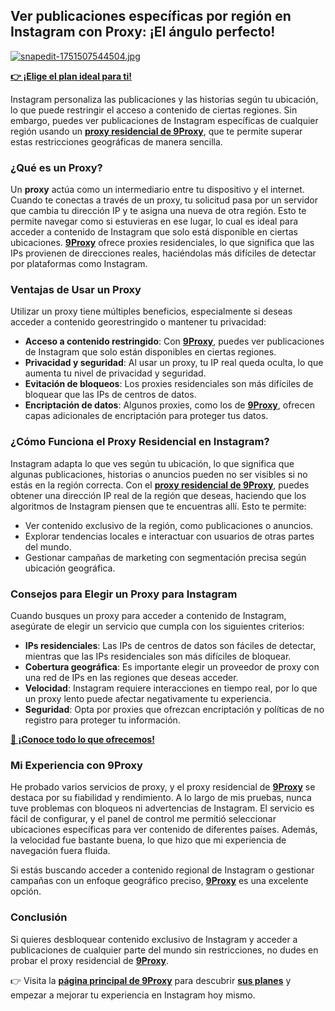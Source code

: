 ## Ver publicaciones específicas por región en Instagram con Proxy: ¡El ángulo perfecto!

[![snapedit-1751507544504.jpg](https://i.postimg.cc/G3qrkBF5/snapedit-1751507544504.jpg)](https://postimg.cc/5jYZJ2kB)

**[👉 ¡Elige el plan ideal para ti!](https://the9proxy.short.gy/github-pricing-sophie89)**

Instagram personaliza las publicaciones y las historias según tu ubicación, lo que puede restringir el acceso a contenido de ciertas regiones. Sin embargo, puedes ver publicaciones de Instagram específicas de cualquier región usando un **[proxy residencial de 9Proxy](https://the9proxy.short.gy/github-homepage-sophie89)**, que te permite superar estas restricciones geográficas de manera sencilla.

### ¿Qué es un Proxy?

Un **proxy** actúa como un intermediario entre tu dispositivo y el internet. Cuando te conectas a través de un proxy, tu solicitud pasa por un servidor que cambia tu dirección IP y te asigna una nueva de otra región. Esto te permite navegar como si estuvieras en ese lugar, lo cual es ideal para acceder a contenido de Instagram que solo está disponible en ciertas ubicaciones. **[9Proxy](https://the9proxy.short.gy/github-homepage-sophie89)** ofrece proxies residenciales, lo que significa que las IPs provienen de direcciones reales, haciéndolas más difíciles de detectar por plataformas como Instagram.

### Ventajas de Usar un Proxy

Utilizar un proxy tiene múltiples beneficios, especialmente si deseas acceder a contenido georestringido o mantener tu privacidad:

- **Acceso a contenido restringido**: Con **[9Proxy](https://the9proxy.short.gy/github-homepage-sophie89)**, puedes ver publicaciones de Instagram que solo están disponibles en ciertas regiones.
- **Privacidad y seguridad**: Al usar un proxy, tu IP real queda oculta, lo que aumenta tu nivel de privacidad y seguridad.
- **Evitación de bloqueos**: Los proxies residenciales son más difíciles de bloquear que las IPs de centros de datos.
- **Encriptación de datos**: Algunos proxies, como los de **[9Proxy](https://the9proxy.short.gy/github-homepage-sophie89)**, ofrecen capas adicionales de encriptación para proteger tus datos.

### ¿Cómo Funciona el Proxy Residencial en Instagram?

Instagram adapta lo que ves según tu ubicación, lo que significa que algunas publicaciones, historias o anuncios pueden no ser visibles si no estás en la región correcta. Con el **[proxy residencial de 9Proxy](https://the9proxy.short.gy/github-homepage-sophie89)**, puedes obtener una dirección IP real de la región que deseas, haciendo que los algoritmos de Instagram piensen que te encuentras allí. Esto te permite:

- Ver contenido exclusivo de la región, como publicaciones o anuncios.
- Explorar tendencias locales e interactuar con usuarios de otras partes del mundo.
- Gestionar campañas de marketing con segmentación precisa según ubicación geográfica.

### Consejos para Elegir un Proxy para Instagram

Cuando busques un proxy para acceder a contenido de Instagram, asegúrate de elegir un servicio que cumpla con los siguientes criterios:

- **IPs residenciales**: Las IPs de centros de datos son fáciles de detectar, mientras que las IPs residenciales son más difíciles de bloquear.
- **Cobertura geográfica**: Es importante elegir un proveedor de proxy con una red de IPs en las regiones que deseas acceder.
- **Velocidad**: Instagram requiere interacciones en tiempo real, por lo que un proxy lento puede afectar negativamente tu experiencia.
- **Seguridad**: Opta por proxies que ofrezcan encriptación y políticas de no registro para proteger tu información.

**[📌 ¡Conoce todo lo que ofrecemos!](https://the9proxy.short.gy/github-pricing-sophie89)**

### Mi Experiencia con 9Proxy

He probado varios servicios de proxy, y el proxy residencial de **[9Proxy](https://the9proxy.short.gy/github-homepage-sophie89)** se destaca por su fiabilidad y rendimiento. A lo largo de mis pruebas, nunca tuve problemas con bloqueos ni advertencias de Instagram. El servicio es fácil de configurar, y el panel de control me permitió seleccionar ubicaciones específicas para ver contenido de diferentes países. Además, la velocidad fue bastante buena, lo que hizo que mi experiencia de navegación fuera fluida.

Si estás buscando acceder a contenido regional de Instagram o gestionar campañas con un enfoque geográfico preciso, **[9Proxy](https://the9proxy.short.gy/github-homepage-sophie89)** es una excelente opción.

### Conclusión

Si quieres desbloquear contenido exclusivo de Instagram y acceder a publicaciones de cualquier parte del mundo sin restricciones, no dudes en probar el proxy residencial de **[9Proxy](https://the9proxy.short.gy/github-homepage-sophie89)**. 

👉 Visita la **[página principal de 9Proxy](https://the9proxy.short.gy/github-homepage-sophie89)** para descubrir **[sus planes](https://the9proxy.short.gy/github-pricing-sophie89)** y empezar a mejorar tu experiencia en Instagram hoy mismo.
